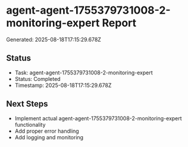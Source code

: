 # agent-agent-1755379731008-2-monitoring-expert Report

Generated: 2025-08-18T17:15:29.678Z

## Status
- Task: agent-agent-1755379731008-2-monitoring-expert
- Status: Completed
- Timestamp: 2025-08-18T17:15:29.678Z

## Next Steps
- Implement actual agent-agent-1755379731008-2-monitoring-expert functionality
- Add proper error handling
- Add logging and monitoring
